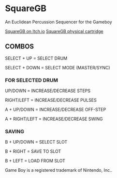 # SquareGB
An Euclidean Percussion Sequencer for the Gameboy 

[SquareGB on Itch.io](https://soleil-alpin.itch.io/square)
[SquareGB physical cartridge](https://ko-fi.com/s/1215f974ab)

## COMBOS
SELECT + UP     =     SELECT DRUM

SELECT + DOWN   =     SELECT MODE (MASTER/SYNC)

### FOR SELECTED DRUM
UP/DOWN         =     INCREASE/DECREASE STEPS 

RIGHT/LEFT      =     INCREASE/DECREASE PULSES 

A + UP/DOWN     =     INCREASE/DECREASE OFF-STEP 

A + RIGHT/LEFT  =     INCREASE/DECREASE SWING 

### SAVING
B + UP/DOWN     =     SELECT SLOT

B + RIGHT       =     SAVE TO SLOT

B + LEFT        =     LOAD FROM SLOT



Game Boy is a registered trademark of Nintendo, Inc..
